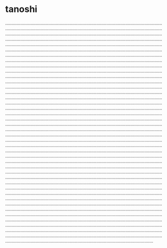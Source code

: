 # tanoshi

.................................................................................................................................................................................................................................................................................................................................................................................................................................................................................................................................................................................................................................................................................................................................................................................................................................................................................................................................................................................................................................................................................................................................................................................................................................................................................................................................................................................................................................................................................................................................................................................................................................................................................................................................................................................................................................................................................................................................................................................................................................................................................................................................................................................................................................................................................................................................................................................................................................................................................................................................................................................................................................................................................................................................................................................................................................................................................................................................................................................................................................................................................................................................................................................................................................................................................................................................................................................................................................................................................................................................................................................................................................................................................................................................................................................................................................................................................................................................................................................................................................................................................................................................................................................................................................................................................................................................................................................................................................................................................................................................................................................................................................................................................................................................................................................................................................................................................................................................................................................................................................................................................................................................................................................................................................................................................................................................................................................................................